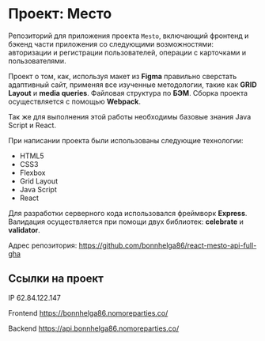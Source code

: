 # Проект: Место

Репозиторий для приложения проекта `Mesto`, включающий фронтенд и бэкенд части приложения со следующими возможностями: авторизации и регистрации пользователей, операции с карточками и пользователями. 

Проект о том, как, используя макет из __Figma__ правильно сверстать адаптивный сайт, применяя все изученные методологии, такие как __GRID Layout__ и __media queries__. Файловая структура по __БЭМ__. Сборка проекта осуществляется с помощью __Webpack__.

Так же для выполнения этой работы необходимы базовые знания Java Script и React.

При написании проекта были использованы следующие технологии:
* HTML5
* CSS3
* Flexbox
* Grid Layout
* Java Script
* React

Для разработки серверного кода использовался фреймворк __Express__.
Валидация осуществляется при помощи двух библиотек: __celebrate__ и __validator__.

Адрес репозитория: https://github.com/bonnhelga86/react-mesto-api-full-gha

## Ссылки на проект

IP 62.84.122.147

Frontend https://bonnhelga86.nomoreparties.co/

Backend https://api.bonnhelga86.nomoreparties.co/
